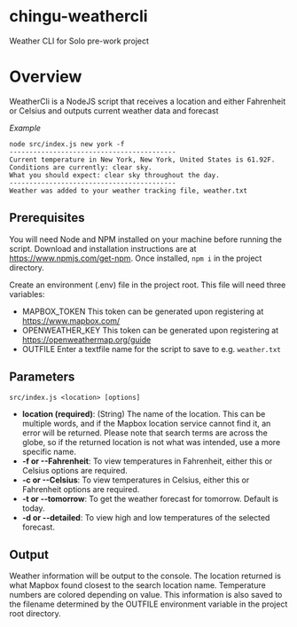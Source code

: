 # chingu-weathercli

Weather CLI for Solo pre-work project

# Overview

WeatherCli is a NodeJS script that receives a location and either Fahrenheit or Celsius and outputs current weather data and forecast

*Example*

```
node src/index.js new york -f
------------------------------------------
Current temperature in New York, New York, United States is 61.92F.
Conditions are currently: clear sky.
What you should expect: clear sky throughout the day.
------------------------------------------
Weather was added to your weather tracking file, weather.txt 
```
## Prerequisites

You will need Node and NPM installed on your machine before running the script. Download and installation instructions are at https://www.npmjs.com/get-npm. Once installed, ```npm i``` in the project directory.

Create an environment (.env) file in the project root. This file will need three variables:

- MAPBOX_TOKEN This token can be generated upon registering at https://www.mapbox.com/
- OPENWEATHER_KEY This token can be generated upon registering at https://openweathermap.org/guide
- OUTFILE Enter a textfile name for the script to save to e.g. ```weather.txt```

## Parameters

```src/index.js <location> [options]```

- **location (required)**: (String) The name of the location. This can be multiple words, and if the Mapbox location service cannot find it, an  error will be returned. Please note that search terms are across the globe, so if the returned location is not what was intended, use a more specific name.
-  **-f or --Fahrenheit**: To view temperatures in Fahrenheit, either this or Celsius options are required.
-  **-c or --Celsius**: To view temperatures in Celsius, either this or Fahrenheit options are required.
-  **-t or --tomorrow**: To get the weather forecast for tomorrow. Default is today.
-  **-d or --detailed**: To view high and low temperatures of the selected forecast.

## Output

Weather information will be output to the console. The location returned is what Mapbox found closest to the search location name. Temperature numbers are colored depending on value. This information is also saved to the filename determined by the OUTFILE environment variable in the project root directory.